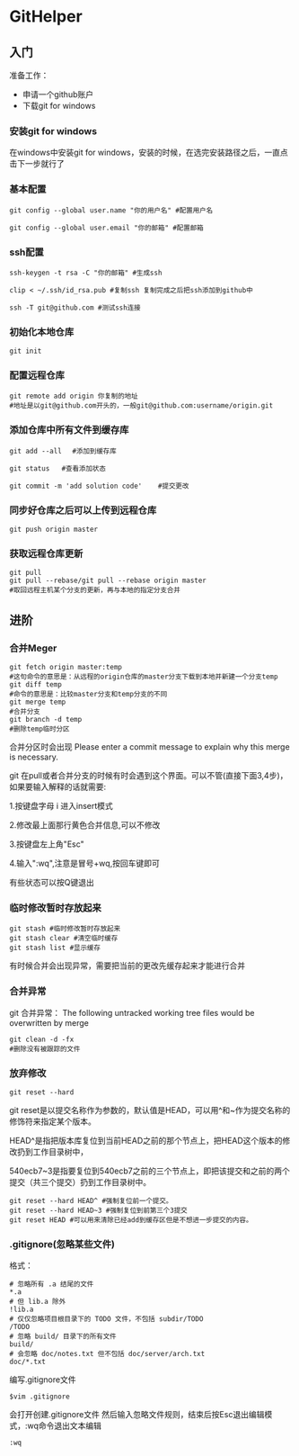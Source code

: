 # GitHelper
## 入门
准备工作：
* 申请一个github账户
* 下载git for windows

### **安装git for windows**
在windows中安装git for windows，安装的时候，在选完安装路径之后，一直点击下一步就行了

### **基本配置**
    
    git config --global user.name "你的用户名" #配置用户名

    git config --global user.email "你的邮箱" #配置邮箱

### **ssh配置**
    ssh-keygen -t rsa -C "你的邮箱" #生成ssh

    clip < ~/.ssh/id_rsa.pub #复制ssh 复制完成之后把ssh添加到github中

    ssh -T git@github.com #测试ssh连接 

### **初始化本地仓库**
    git init

### **配置远程仓库**
    git remote add origin 你复制的地址
    #地址是以git@github.com开头的，一般git@github.com:username/origin.git

### **添加仓库中所有文件到缓存库**
    git add --all　 #添加到缓存库

    git status   #查看添加状态

    git commit -m 'add solution code'    #提交更改

### **同步好仓库之后可以上传到远程仓库**

    git push origin master
### **获取远程仓库更新**
    git pull
    git pull --rebase/git pull --rebase origin master
    #取回远程主机某个分支的更新，再与本地的指定分支合并

## 进阶

### **合并Meger**
    git fetch origin master:temp 
    #这句命令的意思是：从远程的origin仓库的master分支下载到本地并新建一个分支temp
    git diff temp
    #命令的意思是：比较master分支和temp分支的不同
    git merge temp
    #合并分支
    git branch -d temp
    #删除temp临时分区

合并分区时会出现
Please enter a commit message to explain why this merge is necessary.

git 在pull或者合并分支的时候有时会遇到这个界面。可以不管(直接下面3,4步)，
如果要输入解释的话就需要:

1.按键盘字母 i 进入insert模式

2.修改最上面那行黄色合并信息,可以不修改

3.按键盘左上角"Esc"

4.输入":wq",注意是冒号+wq,按回车键即可

有些状态可以按Q键退出
### **临时修改暂时存放起来**
    git stash #临时修改暂时存放起来
    git stash clear #清空临时缓存
    git stash list #显示缓存

有时候合并会出现异常，需要把当前的更改先缓存起来才能进行合并
### **合并异常**
git 合并异常：
The following untracked working tree files would be overwritten by merge

    git clean -d -fx
    #删除没有被跟踪的文件

### **放弃修改**
    git reset --hard
git reset是以提交名称作为参数的，默认值是HEAD，可以用^和~作为提交名称的修饰符来指定某个版本。

HEAD^是指把版本库复位到当前HEAD之前的那个节点上，把HEAD这个版本的修改扔到工作目录树中，

540ecb7~3是指要复位到540ecb7之前的三个节点上，即把该提交和之前的两个提交（共三个提交）扔到工作目录树中。

    git reset --hard HEAD^ #强制复位前一个提交。
    git reset --hard HEAD~3 #强制复位到前第三个3提交
    git reset HEAD #可以用来清除已经add到缓存区但是不想进一步提交的内容。
### **.gitignore(忽略某些文件)**
格式：

    # 忽略所有 .a 结尾的文件
    *.a
    # 但 lib.a 除外
    !lib.a
    # 仅仅忽略项目根目录下的 TODO 文件，不包括 subdir/TODO
    /TODO
    # 忽略 build/ 目录下的所有文件
    build/
    # 会忽略 doc/notes.txt 但不包括 doc/server/arch.txt
    doc/*.txt
编写.gitignore文件

    $vim .gitignore 

会打开创建.gitignore文件
然后输入忽略文件规则，结束后按Esc退出编辑模式，:wq命令退出文本编辑
    
    :wq


